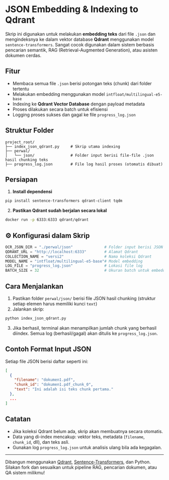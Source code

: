 #  JSON Embedding & Indexing to Qdrant

Skrip ini digunakan untuk melakukan **embedding teks** dari file `.json` dan mengindeksnya ke dalam vektor database **Qdrant** menggunakan model `sentence-transformers`. Sangat cocok digunakan dalam sistem berbasis pencarian semantik, RAG (Retrieval-Augmented Generation), atau asisten dokumen cerdas.

## Fitur

- Membaca semua file `.json` berisi potongan teks (chunk) dari folder tertentu
- Melakukan embedding menggunakan model `intfloat/multilingual-e5-base`
- Indexing ke **Qdrant Vector Database** dengan payload metadata
- Proses dilakukan secara batch untuk efisiensi
- Logging proses sukses dan gagal ke file `progress_log.json`

## Struktur Folder

```
project_root/
├── index_json_qdrant.py     # Skrip utama indexing
├── perwal/
│   └── json/                # Folder input berisi file-file .json hasil chunking teks
├── progress_log.json        # File log hasil proses (otomatis dibuat)
```

## Persiapan

1. **Install dependensi**
```bash
pip install sentence-transformers qdrant-client tqdm
```

2. **Pastikan Qdrant sudah berjalan secara lokal**
```bash
docker run -p 6333:6333 qdrant/qdrant
```

## ⚙️ Konfigurasi dalam Skrip

```python
OCR_JSON_DIR = "./perwal/json"              # Folder input berisi JSON
QDRANT_URL = "http://localhost:6333"        # Alamat Qdrant
COLLECTION_NAME = "versi2"                  # Nama koleksi Qdrant
MODEL_NAME = "intfloat/multilingual-e5-base"# Model embedding
LOG_FILE = "progress_log.json"              # Lokasi file log
BATCH_SIZE = 32                             # Ukuran batch untuk embedding
```

## Cara Menjalankan

1. Pastikan folder `perwal/json/` berisi file JSON hasil chunking (struktur setiap elemen harus memiliki kunci `text`)
2. Jalankan skrip:

```bash
python index_json_qdrant.py
```

3. Jika berhasil, terminal akan menampilkan jumlah chunk yang berhasil diindex. Semua log (berhasil/gagal) akan ditulis ke `progress_log.json`.

## Contoh Format Input JSON

Setiap file JSON berisi daftar seperti ini:

```json
[
  {
    "filename": "dokumen1.pdf",
    "chunk_id": "dokumen1.pdf_chunk_0",
    "text": "Ini adalah isi teks chunk pertama."
  },
  ...
]
```

## Catatan

- Jika koleksi Qdrant belum ada, skrip akan membuatnya secara otomatis.
- Data yang di-index mencakup: vektor teks, metadata (`filename`, `chunk_id`, dll), dan teks asli.
- Gunakan log `progress_log.json` untuk analisis ulang bila ada kegagalan.

---

Dibangun menggunakan [Qdrant](https://qdrant.tech), [Sentence-Transformers](https://www.sbert.net), dan Python.  
Silakan fork dan sesuaikan untuk pipeline RAG, pencarian dokumen, atau QA sistem milikmu!
